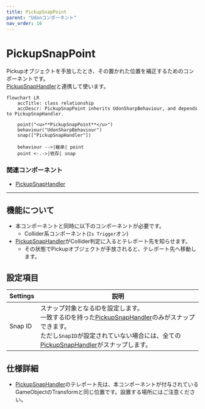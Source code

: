 ```yaml
---
title: PickupSnapPoint
parent: "Udonコンポーネント"
nav_order: 10
---
```


# PickupSnapPoint

Pickupオブジェクトを手放したとき、その置かれた位置を補正するためのコンポーネントです。  
[PickupSnapHandler]と連携して使います。

```mermaid
flowchart LR
    accTitle: class relationship
    accDescr: PickupSnapPoint inherits UdonSharpBehaviour, and depends to PickupSnapHandler.

    point("<u>**PickupSnapPoint**</u>")
    behaviour("UdonSharpBehaviour")
    snap(["PickupSnapHandler"])

    behaviour -->|継承| point
    point <-.->|依存| snap
```

### 関連コンポーネント

- [PickupSnapHandler]

---

## 機能について

- 本コンポーネントと同時に以下のコンポーネントが必要です。
  - Collider系コンポーネント(`Is Trigger`オン)
- [PickupSnapHandler]がCollider判定に入るとテレポート先を知らせます。
  - その状態でPickupオブジェクトが手放されると、テレポート先へ移動します。


## 設定項目

| Settings | 説明 |
| ---- | ---- |
| Snap ID | スナップ対象となるIDを設定します。<br>一致するIDを持った[PickupSnapHandler]のみがスナップできます。<br>ただし`SnapID`が設定されていない場合には、全ての[PickupSnapHandler]がスナップします。 |


## 仕様詳細

- [PickupSnapHandler]のテレポート先は、本コンポーネントが付与されているGameObjectのTransformと同じ位置です。設置する場所にはご注意ください。



[PickupSnapHandler]: /docs/udon/PickupSnapHandler/

